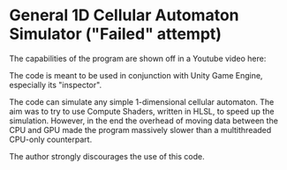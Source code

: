 # General 1D Cellular Automaton Simulator ("Failed" attempt)
The capabilities of the program are shown off in a Youtube video here: 

The code is meant to be used in conjunction with Unity Game Engine, especially its "inspector". 

The code can simulate any simple 1-dimensional cellular automaton. The aim was to try to use Compute Shaders, written in HLSL, to speed up the simulation. However, in the end the overhead of moving data between the CPU and GPU made the program massively slower than a multithreaded CPU-only counterpart.

The author strongly discourages the use of this code.